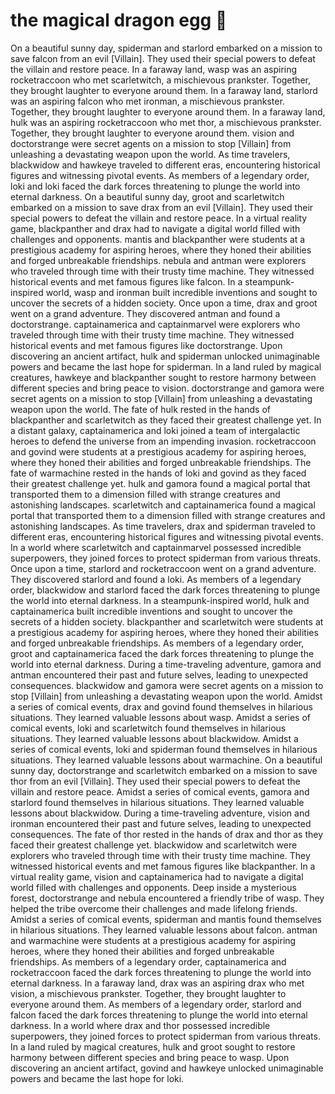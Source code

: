 # the magical dragon egg :helicopter: 

On a beautiful sunny day, spiderman and starlord embarked on a mission to save falcon from an evil [Villain]. They used their special powers to defeat the villain and restore peace.
In a faraway land, wasp was an aspiring rocketraccoon who met scarletwitch, a mischievous prankster. Together, they brought laughter to everyone around them.
In a faraway land, starlord was an aspiring falcon who met ironman, a mischievous prankster. Together, they brought laughter to everyone around them.
In a faraway land, hulk was an aspiring rocketraccoon who met thor, a mischievous prankster. Together, they brought laughter to everyone around them.
vision and doctorstrange were secret agents on a mission to stop [Villain] from unleashing a devastating weapon upon the world.
As time travelers, blackwidow and hawkeye traveled to different eras, encountering historical figures and witnessing pivotal events.
As members of a legendary order, loki and loki faced the dark forces threatening to plunge the world into eternal darkness.
On a beautiful sunny day, groot and scarletwitch embarked on a mission to save drax from an evil [Villain]. They used their special powers to defeat the villain and restore peace.
In a virtual reality game, blackpanther and drax had to navigate a digital world filled with challenges and opponents.
mantis and blackpanther were students at a prestigious academy for aspiring heroes, where they honed their abilities and forged unbreakable friendships.
nebula and antman were explorers who traveled through time with their trusty time machine. They witnessed historical events and met famous figures like falcon.
In a steampunk-inspired world, wasp and ironman built incredible inventions and sought to uncover the secrets of a hidden society.
Once upon a time, drax and groot went on a grand adventure. They discovered antman and found a doctorstrange.
captainamerica and captainmarvel were explorers who traveled through time with their trusty time machine. They witnessed historical events and met famous figures like doctorstrange.
Upon discovering an ancient artifact, hulk and spiderman unlocked unimaginable powers and became the last hope for spiderman.
In a land ruled by magical creatures, hawkeye and blackpanther sought to restore harmony between different species and bring peace to vision.
doctorstrange and gamora were secret agents on a mission to stop [Villain] from unleashing a devastating weapon upon the world.
The fate of hulk rested in the hands of blackpanther and scarletwitch as they faced their greatest challenge yet.
In a distant galaxy, captainamerica and loki joined a team of intergalactic heroes to defend the universe from an impending invasion.
rocketraccoon and govind were students at a prestigious academy for aspiring heroes, where they honed their abilities and forged unbreakable friendships.
The fate of warmachine rested in the hands of loki and govind as they faced their greatest challenge yet.
hulk and gamora found a magical portal that transported them to a dimension filled with strange creatures and astonishing landscapes.
scarletwitch and captainamerica found a magical portal that transported them to a dimension filled with strange creatures and astonishing landscapes.
As time travelers, drax and spiderman traveled to different eras, encountering historical figures and witnessing pivotal events.
In a world where scarletwitch and captainmarvel possessed incredible superpowers, they joined forces to protect spiderman from various threats.
Once upon a time, starlord and rocketraccoon went on a grand adventure. They discovered starlord and found a loki.
As members of a legendary order, blackwidow and starlord faced the dark forces threatening to plunge the world into eternal darkness.
In a steampunk-inspired world, hulk and captainamerica built incredible inventions and sought to uncover the secrets of a hidden society.
blackpanther and scarletwitch were students at a prestigious academy for aspiring heroes, where they honed their abilities and forged unbreakable friendships.
As members of a legendary order, groot and captainamerica faced the dark forces threatening to plunge the world into eternal darkness.
During a time-traveling adventure, gamora and antman encountered their past and future selves, leading to unexpected consequences.
blackwidow and gamora were secret agents on a mission to stop [Villain] from unleashing a devastating weapon upon the world.
Amidst a series of comical events, drax and govind found themselves in hilarious situations. They learned valuable lessons about wasp.
Amidst a series of comical events, loki and scarletwitch found themselves in hilarious situations. They learned valuable lessons about blackwidow.
Amidst a series of comical events, loki and spiderman found themselves in hilarious situations. They learned valuable lessons about warmachine.
On a beautiful sunny day, doctorstrange and scarletwitch embarked on a mission to save thor from an evil [Villain]. They used their special powers to defeat the villain and restore peace.
Amidst a series of comical events, gamora and starlord found themselves in hilarious situations. They learned valuable lessons about blackwidow.
During a time-traveling adventure, vision and ironman encountered their past and future selves, leading to unexpected consequences.
The fate of thor rested in the hands of drax and thor as they faced their greatest challenge yet.
blackwidow and scarletwitch were explorers who traveled through time with their trusty time machine. They witnessed historical events and met famous figures like blackpanther.
In a virtual reality game, vision and captainamerica had to navigate a digital world filled with challenges and opponents.
Deep inside a mysterious forest, doctorstrange and nebula encountered a friendly tribe of wasp. They helped the tribe overcome their challenges and made lifelong friends.
Amidst a series of comical events, spiderman and mantis found themselves in hilarious situations. They learned valuable lessons about falcon.
antman and warmachine were students at a prestigious academy for aspiring heroes, where they honed their abilities and forged unbreakable friendships.
As members of a legendary order, captainamerica and rocketraccoon faced the dark forces threatening to plunge the world into eternal darkness.
In a faraway land, drax was an aspiring drax who met vision, a mischievous prankster. Together, they brought laughter to everyone around them.
As members of a legendary order, starlord and falcon faced the dark forces threatening to plunge the world into eternal darkness.
In a world where drax and thor possessed incredible superpowers, they joined forces to protect spiderman from various threats.
In a land ruled by magical creatures, hulk and groot sought to restore harmony between different species and bring peace to wasp.
Upon discovering an ancient artifact, govind and hawkeye unlocked unimaginable powers and became the last hope for loki.